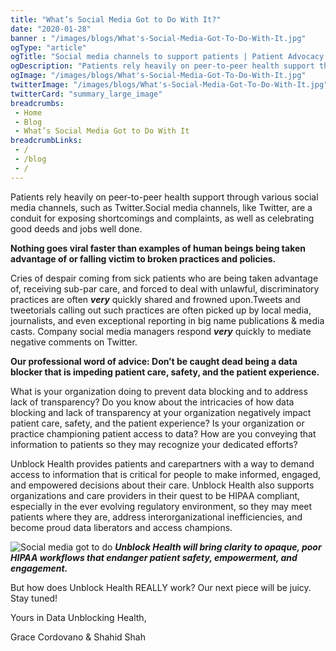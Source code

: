 ```yaml
--- 
title: "What’s Social Media Got to Do With It?"
date: "2020-01-28"
banner : "/images/blogs/What's-Social-Media-Got-To-Do-With-It.jpg"
ogType: "article"
ogTitle: "Social media channels to support patients | Patient Advocacy Suite | Unblock Health"
ogDescription: "Patients rely heavily on peer-to-peer health support through various social media channels, such as Twitter,Facebook etc."
ogImage: "/images/blogs/What's-Social-Media-Got-To-Do-With-It.jpg"
twitterImage: "/images/blogs/What's-Social-Media-Got-To-Do-With-It.jpg"
twitterCard: "summary_large_image"
breadcrumbs:
 - Home
 - Blog
 - What’s Social Media Got to Do With It
breadcrumbLinks:
 - / 
 - /blog
 - / 
---
```


Patients rely heavily on peer-to-peer health support through various social media channels, such as Twitter.Social media channels, like Twitter, are a conduit for exposing shortcomings and complaints, as well as celebrating good deeds and jobs well done.

**Nothing goes viral faster than examples of human beings being taken advantage of or falling victim to broken practices and policies.** 

Cries of despair coming from sick patients who are being taken advantage of, receiving sub-par care, and forced to deal with unlawful, discriminatory practices are often ***very*** quickly shared and frowned upon.Tweets and tweetorials calling out such practices are often picked up by local media, journalists, and even exceptional reporting in big name publications & media casts. Company social media managers respond ***very*** quickly to mediate negative comments on Twitter.

**Our professional word of advice: Don’t be caught dead being a data blocker that is impeding patient care, safety, and the patient experience.**

What is your organization doing to prevent data blocking and to address lack of transparency? Do you know about the intricacies of how data blocking and lack of transparency at your organization negatively impact patient care, safety, and the patient experience? Is your organization or practice championing patient access to data? How are you conveying that information to patients so they may recognize your dedicated efforts?

Unblock Health provides patients and carepartners with a way to demand access to information that is critical for people to make informed, engaged, and empowered decisions about their care. Unblock Health also supports organizations and care providers in their quest to be HIPAA compliant, especially in the ever evolving regulatory environment, so they may meet patients where they are, address interorganizational inefficiencies, and become proud data liberators and access champions.  


![Social media got to do](/images/blogs/What's-Social-Media-Got-To-Do-With-It.jpg)
***Unblock Health will bring clarity to opaque, poor HIPAA workflows that endanger patient safety, empowerment, and engagement.***

But how does Unblock Health REALLY work? Our next piece will be juicy. Stay tuned! 

Yours in Data Unblocking Health,

Grace Cordovano & Shahid Shah
